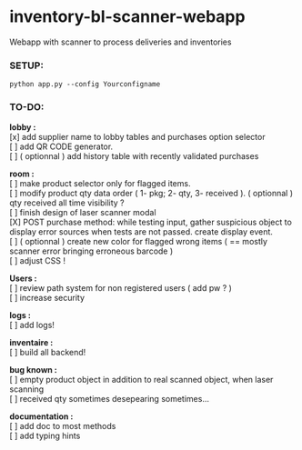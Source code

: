 # inventory-bl-scanner-webapp
Webapp with scanner to process deliveries and inventories 

### SETUP:
```
python app.py --config Yourconfigname
```


### TO-DO:
<strong>lobby :</strong>
<br>[x] add supplier name to lobby tables and purchases option selector
<br>[ ] add QR CODE generator.
<br>[ ] ( optionnal ) add history table with recently validated purchases

<strong>room :</strong>
<br>[ ] make product selector only for flagged items.
<br>[ ] modify product qty data order ( 1- pkg; 2- qty, 3- received ). ( optionnal ) qty received all time visibility ?
<br>[ ] finish design of laser scanner modal
<br>[X] POST purchase method: while testing input, gather suspicious object to display error sources when tests are not passed. create display event.
<br>[ ] ( optionnal ) create new color for flagged wrong items ( == mostly scanner error bringing erroneous barcode )
<br>[ ] adjust CSS !

<strong>Users :</strong>
<br>[ ] review path system for non registered users ( add pw ? )
<br>[ ] increase security

<strong>logs :</strong>
<br>[ ] add logs!

<strong>inventaire :</strong>
<br>[ ] build all backend!

<strong>bug known :</strong>
<br>[ ] empty product object in addition to real scanned object, when laser scanning
<br>[ ] received qty sometimes desepearing sometimes...

<strong>documentation :</strong>
<br>[ ] add doc to most methods
<br>[ ] add typing hints
